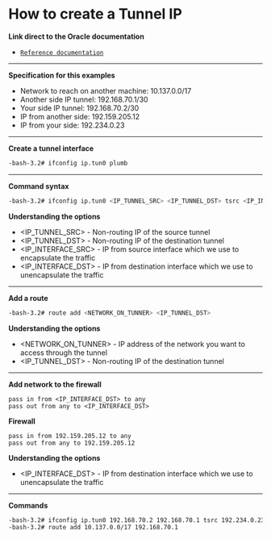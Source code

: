 # How to create a Tunnel IP

**Link direct to the Oracle documentation**

- <a href="http://docs.oracle.com/cd/E19253-01/816-5166/6mbb1kq31/" target="_blank">`Reference documentation`</a> 


---

**Specification for this examples**

- Network to reach on another machine: 10.137.0.0/17
- Another side IP tunnel: 192.168.70.1/30
- Your side IP tunnel: 192.168.70.2/30
- IP from another side: 192.159.205.12
- IP from your side: 192.234.0.23

---

**Create a tunnel interface**
```bash
-bash-3.2# ifconfig ip.tun0 plumb 
```

---

**Command syntax**
```bash
-bash-3.2# ifconfig ip.tun0 <IP_TUNNEL_SRC> <IP_TUNNEL_DST> tsrc <IP_INTERFACE_SRC> tdst <IP_INTERFACE_DST> up
```

**Understanding the options**
- <IP_TUNNEL_SRC> - Non-routing IP of the source tunnel
- <IP_TUNNEL_DST> - Non-routing IP of the destination tunnel
- <IP_INTERFACE_SRC> - IP from source interface which we use to encapsulate the traffic
- <IP_INTERFACE_DST> - IP from destination interface which we use to unencapsulate the traffic

---
 
**Add a route**
```bash
-bash-3.2# route add <NETWORK_ON_TUNNER> <IP_TUNNEL_DST>
```

**Understanding the options**
- <NETWORK_ON_TUNNER> - IP address of the network you want to access through the tunnel
- <IP_TUNNEL_DST> - Non-routing IP of the destination tunnel

---

**Add network to the firewall**
```console
pass in from <IP_INTERFACE_DST> to any
pass out from any to <IP_INTERFACE_DST>
```

**Firewall**
```console
pass in from 192.159.205.12 to any
pass out from any to 192.159.205.12
```

**Understanding the options**
- <IP_INTERFACE_DST> - IP from destination interface which we use to unencapsulate the traffic

---

**Commands**
```bash
-bash-3.2# ifconfig ip.tun0 192.168.70.2 192.168.70.1 tsrc 192.234.0.23 tdst 192.159.205.12 up
-bash-3.2# route add 10.137.0.0/17 192.168.70.1
```

